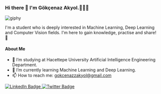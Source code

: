 ### Hi there 👋 I'm Gökçenaz Akyol.👩🏽‍💻

![giphy](https://user-images.githubusercontent.com/74296174/212367779-52aa1e9c-eff0-41fe-b994-d09f6a0f4050.gif)

I'm a student who is deeply interested in Machine Learning, Deep Learning and Computer Vision fields. I'm here to gain knowledge, practise and share! 🚀

#### About Me
- 🔭 I’m studying at Hacettepe University Artificial Intelligence Engineering Department.
- 🌱 I’m currently learning Machine Learning and Deep Learning.
- 📫 How to reach me: gokcenazzakyol@gmail.com

<div id="badges">
  <a href="https://www.linkedin.com/in/gökçenaz-akyol-a11bb41b8/">
    <img src="https://img.shields.io/badge/LinkedIn-blue?style=for-the-badge&logo=linkedin&logoColor=white" alt="LinkedIn Badge"/>
  </a>
  <a href="https://twitter.com/Kuyruklubela">
    <img src="https://img.shields.io/badge/Twitter-blue?style=for-the-badge&logo=twitter&logoColor=white" alt="Twitter Badge"/>
  </a>
</div>
